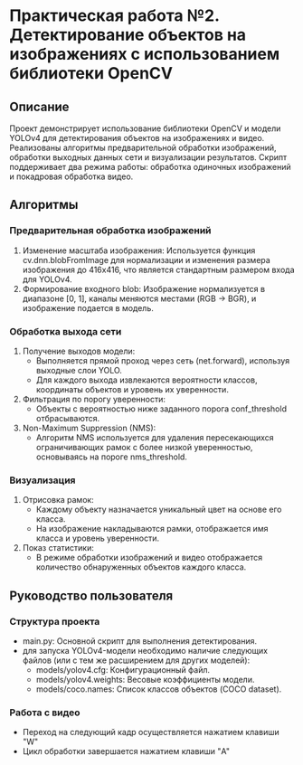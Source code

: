 # Практическая работа №2. Детектирование объектов на изображениях с использованием библиотеки OpenCV

## Описание

Проект демонстрирует использование библиотеки OpenCV и модели YOLOv4 для детектирования объектов на изображениях и видео. Реализованы алгоритмы предварительной обработки изображений, обработки выходных данных сети и визуализации результатов. Скрипт поддерживает два режима работы: обработка одиночных изображений и покадровая обработка видео.

## Алгоритмы

### Предварительная обработка изображений
1. Изменение масштаба изображения: Используется функция cv.dnn.blobFromImage для нормализации и изменения размера изображения до 416x416, что является стандартным размером входа для YOLOv4.
2. Формирование входного blob: Изображение нормализуется в диапазоне [0, 1], каналы меняются местами (RGB → BGR), и изображение подается в модель.

### Обработка выхода сети
1. Получение выходов модели:
   - Выполняется прямой проход через сеть (net.forward), используя выходные слои YOLO.
   - Для каждого выхода извлекаются вероятности классов, координаты объектов и уровень их уверенности.
2. Фильтрация по порогу уверенности:
   - Объекты с вероятностью ниже заданного порога conf_threshold отбрасываются.
3. Non-Maximum Suppression (NMS):
   - Алгоритм NMS используется для удаления пересекающихся ограничивающих рамок с более низкой уверенностью, основываясь на пороге nms_threshold.

### Визуализация
1. Отрисовка рамок:
   - Каждому объекту назначается уникальный цвет на основе его класса.
   - На изображение накладываются рамки, отображается имя класса и уровень уверенности.
2. Показ статистики:
   - В режиме обработки изображений и видео отображается количество обнаруженных объектов каждого класса.

## Руководство пользователя

### Структура проекта

- main.py: Основной скрипт для выполнения детектирования.
- для запуска YOLOv4-модели необходимо наличие следующих файлов (или с тем же расширением для других моделей):
  - models/yolov4.cfg: Конфигурационный файл.
  - models/yolov4.weights: Весовые коэффициенты модели.
  - models/coco.names: Список классов объектов (COCO dataset).

### Работа с видео

- Переход на следующий кадр осуществляется нажатием клавиши "W"
- Цикл обработки завершается нажатием клавиши "A"